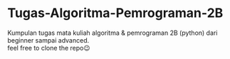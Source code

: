 # Tugas-Algoritma-Pemrograman-2B
Kumpulan tugas mata kuliah algoritma & pemrograman 2B (python) dari beginner sampai advanced. <br> feel free to clone the repo😉
